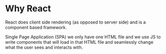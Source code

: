 # Why React

React does client side rendering (as opposed to server side)
and is a component based framework. 

Single Page Application (SPA) we only have one HTML file and
we use JS to write components that will load in that HTML file
and seamlessly change what the user sees and interacts with. 

